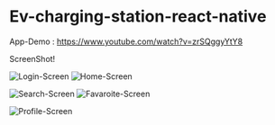 ﻿# Ev-charging-station-react-native
 App-Demo : https://www.youtube.com/watch?v=zrSQggyYtY8

 ScreenShot!
 
 
   ![Login-Screen](https://github.com/uddeshyac9/Ev-charging-station-react-native/assets/130648928/24eb0150-1a61-4898-8f92-2f2421c00b1c)                  ![Home-Screen](https://github.com/uddeshyac9/Ev-charging-station-react-native/assets/130648928/a5ea6b2f-8f24-4c1d-9273-a1c673c48cae)

   

   ![Search-Screen](https://github.com/uddeshyac9/Ev-charging-station-react-native/assets/130648928/4ec169c8-b7ff-4bd1-b8e3-b0bfd8b57249)                  ![Favaroite-Screen](https://github.com/uddeshyac9/Ev-charging-station-react-native/assets/130648928/f9342c21-c14e-4437-9c88-337cbfa4d733)

   

   ![Profile-Screen](https://github.com/uddeshyac9/Ev-charging-station-react-native/assets/130648928/73c44985-a042-487d-a366-e636781c637e)



